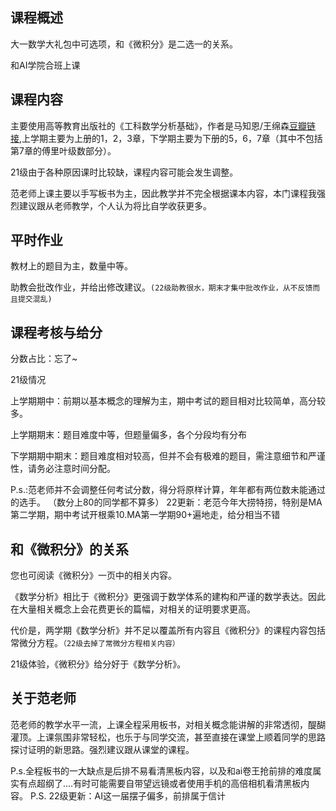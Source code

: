## 课程概述

大一数学大礼包中可选项，和《微积分》是二选一的关系。

和AI学院合班上课

## 课程内容

主要使用高等教育出版社的《工科数学分析基础》，作者是马知恩/王绵森[豆瓣链接](https://book.douban.com/subject/30392923/),上学期主要为上册的1，2，3章，下学期主要为下册的5，6，7章（其中不包括第7章的傅里叶级数部分）。

21级由于各种原因课时比较缺，课程内容可能会发生调整。

范老师上课主要以手写板书为主，因此教学并不完全根据课本内容，本门课程我强烈建议跟从老师教学，个人认为将比自学收获更多。

## 平时作业

教材上的题目为主，数量中等。

助教会批改作业，并给出修改建议。`(22级助教很水，期末才集中批改作业，从不反馈而且提交混乱)`

## 课程考核与给分

分数占比：忘了~

21级情况

上学期期中：前期以基本概念的理解为主，期中考试的题目相对比较简单，高分较多。

上学期期末：题目难度中等，但题量偏多，各个分段均有分布

下学期期中期末：题目难度相对较高，但并不会有极难的题目，需注意细节和严谨性，请务必注意时间分配。

P.s.:范老师并不会调整任何考试分数，得分将原样计算，年年都有两位数未能通过的选手。
（数分上80的同学都不算多）
22更新：老范今年大捞特捞，特别是MA第二学期，期中考试开根乘10.MA第一学期90+遍地走，给分相当不错

## 和《微积分》的关系
您也可阅读《微积分》一页中的相关内容。

《数学分析》相比于《微积分》更强调于数学体系的建构和严谨的数学表达。因此在大量相关概念上会花费更长的篇幅，对相关的证明要求更高。

代价是，两学期《数学分析》并不足以覆盖所有内容且《微积分》的课程内容包括常微分方程。`（22级去掉了常微分方程相关内容）`

21级体验，《微积分》给分好于《数学分析》。

## 关于范老师
范老师的教学水平一流，上课全程采用板书，对相关概念能讲解的非常透彻，醍醐灌顶。上课氛围非常轻松，也乐于与同学交流，甚至直接在课堂上顺着同学的思路探讨证明的新思路。强烈建议跟从课堂的课程。

P.s.全程板书的一大缺点是后排不易看清黑板内容，以及和ai卷王抢前排的难度属实有点超纲了....有时可能需要自带望远镜或者使用手机的高倍相机看清黑板内容。
P.S. 22级更新：AI这一届摆子偏多，前排属于信计
